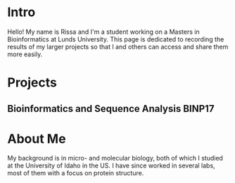 # Intro 
Hello! My name is Rissa and I'm a student working on a Masters in Bioinformatics at Lunds University. This page is dedicated to recording the results of my larger projects so that I and others can access and share them more easily. 
# Projects

## Bioinformatics and Sequence Analysis BINP17

# About Me
My background is in micro- and molecular biology, both of which I studied at the University of Idaho in the US. I have since worked in several labs, most of them with a focus on protein structure. 
